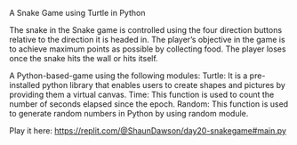 A Snake Game using Turtle in Python

The snake in the Snake game is controlled using the four direction buttons relative to the direction it is headed in. The player’s objective in the game is to achieve maximum points as possible by collecting food.  The player loses once the snake hits the wall or hits itself.
 
A Python-based-game using the following modules:
Turtle: It is a pre-installed python library that enables users to create shapes and pictures by providing them a virtual canvas.
Time: This function is used to count the number of seconds elapsed since the epoch.
Random: This function is used to generate random numbers in Python by using random module.


Play it here: 
https://replit.com/@ShaunDawson/day20-snakegame#main.py